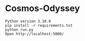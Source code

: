 # Cosmos-Odyssey


```
Python version 3.10.0
pip install -r requirements.txt
python run.py
Open http://localhost:5000/
```
